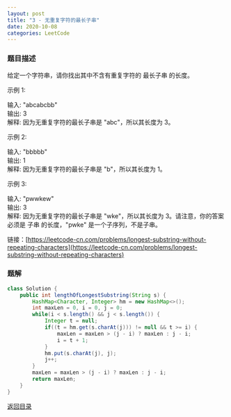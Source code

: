```yaml
---
layout: post
title: "3 - 无重复字符的最长子串"
date: 2020-10-08
categories: LeetCode
---
```


### **题目描述**
给定一个字符串，请你找出其中不含有重复字符的 最长子串 的长度。

示例 1:

输入: "abcabcbb"  
输出: 3   
解释: 因为无重复字符的最长子串是 "abc"，所以其长度为 3。  

示例 2:

输入: "bbbbb"  
输出: 1  
解释: 因为无重复字符的最长子串是 "b"，所以其长度为 1。
  
示例 3:

输入: "pwwkew"  
输出: 3  
解释: 因为无重复字符的最长子串是 "wke"，所以其长度为 3。请注意，你的答案必须是 子串 的长度，"pwke" 是一个子序列，不是子串。  

链接：[https://leetcode-cn.com/problems/longest-substring-without-repeating-characters](https://leetcode-cn.com/problems/longest-substring-without-repeating-characters)



### **题解**
``` java
class Solution {
    public int lengthOfLongestSubstring(String s) {
        HashMap<Character, Integer> hm = new HashMap<>();
        int maxLen = 0, i = 0, j = 0;
        while(i < s.length() && j < s.length()) {
            Integer t = null;
            if((t = hm.get(s.charAt(j))) != null && t >= i) {
                maxLen = maxLen > (j - i) ? maxLen : j - i;
                i = t + 1;
            } 
            hm.put(s.charAt(j), j);
            j++;
        }
        maxLen = maxLen > (j - i) ? maxLen : j - i;
        return maxLen;
    }
}
```


[返回目录](https://maxwell-blog.cn/leetcode/2020/10/08/leetcode.html)